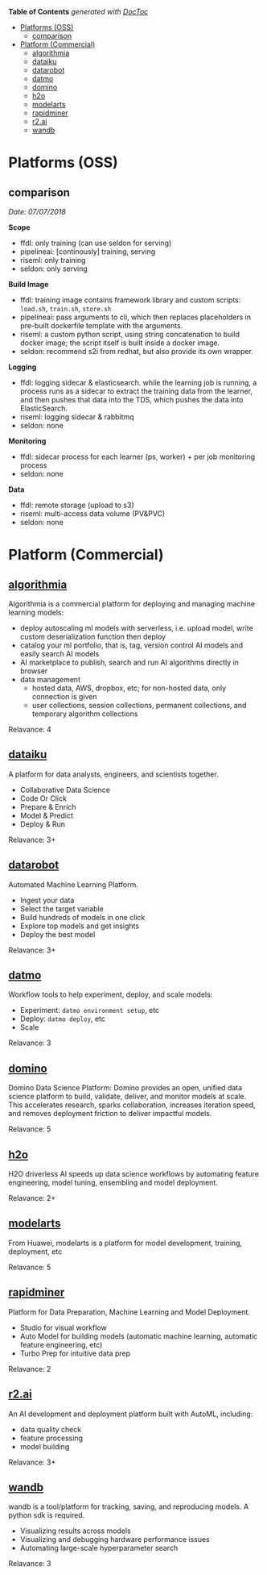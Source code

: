<!-- START doctoc generated TOC please keep comment here to allow auto update -->
<!-- DON'T EDIT THIS SECTION, INSTEAD RE-RUN doctoc TO UPDATE -->
**Table of Contents**  *generated with [DocToc](https://github.com/thlorenz/doctoc)*

- [Platforms (OSS)](#platforms-oss)
  - [comparison](#comparison)
- [Platform (Commercial)](#platform-commercial)
  - [algorithmia](#algorithmia)
  - [dataiku](#dataiku)
  - [datarobot](#datarobot)
  - [datmo](#datmo)
  - [domino](#domino)
  - [h2o](#h2o)
  - [modelarts](#modelarts)
  - [rapidminer](#rapidminer)
  - [r2.ai](#r2ai)
  - [wandb](#wandb)

<!-- END doctoc generated TOC please keep comment here to allow auto update -->

# Platforms (OSS)

## comparison

*Date: 07/07/2018*

**Scope**

- ffdl: only training (can use seldon for serving)
- pipelineai: [continously] training, serving
- riseml: only training
- seldon: only serving

**Build Image**

- ffdl: training image contains framework library and custom scripts: `load.sh`, `train.sh`, `store.sh`
- pipelineai: pass arguments to cli, which then replaces placeholders in pre-built dockerfile
  template with the arguments.
- riseml: a custom python script, using string concatenation to build docker image; the script
  itself is built inside a docker image.
- seldon: recommend s2i from redhat, but also provide its own wrapper.

**Logging**

- ffdl: logging sidecar & elasticsearch. while the learning job is running, a process runs as a
  sidecar to extract the training data from the learner, and then pushes that data into the TDS,
  which pushes the data into ElasticSearch.
- riseml: logging sidecar & rabbitmq
- seldon: none

**Monitoring**

- ffdl: sidecar process for each learner (ps, worker) + per job monitoring process
- seldon: none

**Data**

- ffdl: remote storage (upload to s3)
- riseml: multi-access data volume (PV&PVC)
- seldon: none

# Platform (Commercial)

## [algorithmia](https://algorithmia.com)

Algorithmia is a commercial platform for deploying and managing machine learning models:
- deploy autoscaling ml models with serverless, i.e. upload model, write custom deserialization function then deploy
- catalog your ml portfolio, that is, tag, version control AI models and easily search AI models
- AI marketplace to publish, search and run AI algorithms directly in browser
- data management
  - hosted data, AWS, dropbox, etc; for non-hosted data, only connection is given
  - user collections, session collections, permanent collections, and temporary algorithm collections

Relavance: 4

## [dataiku](https://www.dataiku.com/)

A platform for data analysts, engineers, and scientists together.
- Collaborative Data Science
- Code Or Click
- Prepare & Enrich
- Model & Predict
- Deploy & Run

Relavance: 3+

## [datarobot](https://www.datarobot.com)

Automated Machine Learning Platform.
- Ingest your data
- Select the target variable
- Build hundreds of models in one click
- Explore top models and get insights
- Deploy the best model

Relavance: 3+

## [datmo](https://www.datmo.com/)

Workflow tools to help experiment, deploy, and scale models:
- Experiment: `datmo environment setup`, etc
- Deploy: `datmo deploy`, etc
- Scale

Relavance: 3

## [domino](https://www.dominodatalab.com/)

Domino Data Science Platform: Domino provides an open, unified data science platform to build,
validate, deliver, and monitor models at scale. This accelerates research, sparks collaboration,
increases iteration speed, and removes deployment friction to deliver impactful models.

Relavance: 5

## [h2o](https://www.h2o.ai)

H2O driverless AI speeds up data science workflows by automating feature engineering, model tuning,
ensembling and model deployment.

Relavance: 2+

## [modelarts](https://www.huaweicloud.com/product/modelarts.html)

From Huawei, modelarts is a platform for model development, training, deployment, etc

Relavance: 5

## [rapidminer](https://rapidminer.com/)

Platform for Data Preparation, Machine Learning and Model Deployment.
- Studio for visual workflow
- Auto Model for building models (automatic machine learning, automatic feature engineering, etc)
- Turbo Prep for intuitive data prep

Relavance: 2

## [r2.ai](https://r2.ai/)

An AI development and deployment platform built with AutoML, including:
- data quality check
- feature processing
- model building

Relavance: 3+

## [wandb](https://www.wandb.com/)

wandb is a tool/platform for tracking, saving, and reproducing models. A python sdk is required.
- Visualizing results across models
- Visualizing and debugging hardware performance issues
- Automating large-scale hyperparameter search

Relavance: 3
